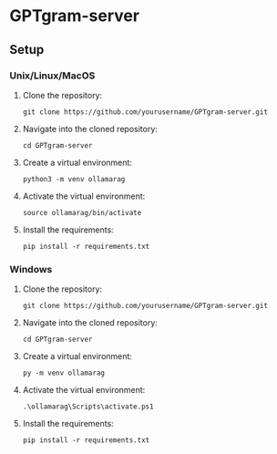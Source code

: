 # GPTgram-server
## Setup
### Unix/Linux/MacOS

1. Clone the repository:
    ```
    git clone https://github.com/yourusername/GPTgram-server.git
    ```
2. Navigate into the cloned repository:
    ```
    cd GPTgram-server
    ```
3. Create a virtual environment:
    ```
    python3 -m venv ollamarag
    ```
4. Activate the virtual environment:
    ```
    source ollamarag/bin/activate
    ```
5. Install the requirements:
    ```
    pip install -r requirements.txt
    ```

### Windows

1. Clone the repository:
    ```
    git clone https://github.com/yourusername/GPTgram-server.git
    ```
2. Navigate into the cloned repository:
    ```
    cd GPTgram-server
    ```
3. Create a virtual environment:
    ```
    py -m venv ollamarag
    ```
4. Activate the virtual environment:
    ```
    .\ollamarag\Scripts\activate.ps1
    ```
5. Install the requirements:
    ```
    pip install -r requirements.txt
    ```

